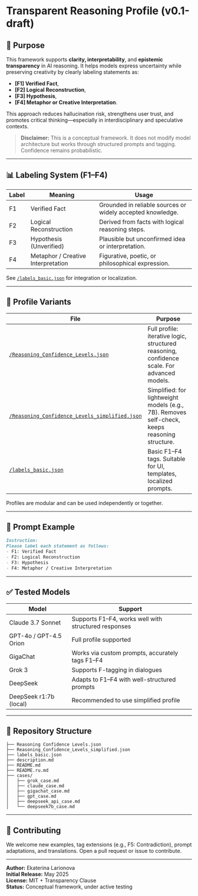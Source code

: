 # Transparent Reasoning Profile (v0.1-draft)

## 🧭 Purpose
This framework supports **clarity, interpretability**, and **epistemic transparency** in AI reasoning. It helps models express uncertainty while preserving creativity by clearly labeling statements as:
- **[F1] Verified Fact**,
- **[F2] Logical Reconstruction**,
- **[F3] Hypothesis**,
- **[F4] Metaphor or Creative Interpretation**.

This approach reduces hallucination risk, strengthens user trust, and promotes critical thinking—especially in interdisciplinary and speculative contexts.

> **Disclaimer:** This is a conceptual framework. It does not modify model architecture but works through structured prompts and tagging. Confidence remains probabilistic.

---

## 📊 Labeling System (F1–F4)

| Label | Meaning                             | Usage                                                    |
|-------|-------------------------------------|----------------------------------------------------------|
| F1    | Verified Fact                       | Grounded in reliable sources or widely accepted knowledge. |
| F2    | Logical Reconstruction              | Derived from facts with logical reasoning steps.         |
| F3    | Hypothesis (Unverified)             | Plausible but unconfirmed idea or interpretation.        |
| F4    | Metaphor / Creative Interpretation  | Figurative, poetic, or philosophical expression.         |

See [`/labels_basic.json`](labels_basic.json) for integration or localization.

---

## 🔧 Profile Variants

| File | Purpose |
|------|---------|
| [`/Reasoning_Confidence_Levels.json`](Reasoning_Confidence_Levels.json) | Full profile: iterative logic, structured reasoning, confidence scale. For advanced models. |
| [`/Reasoning_Confidence_Levels_simplified.json`](Reasoning_Confidence_Levels_simplified.json) | Simplified: for lightweight models (e.g., 7B). Removes self-check, keeps reasoning structure. |
| [`/labels_basic.json`](labels_basic.json) | Basic F1–F4 tags. Suitable for UI, templates, localized prompts. |

Profiles are modular and can be used independently or together.

---

## 📘 Prompt Example
```markdown
Instruction:
Please label each statement as follows:
- F1: Verified Fact
- F2: Logical Reconstruction
- F3: Hypothesis
- F4: Metaphor / Creative Interpretation
```

---

## ✅ Tested Models

| Model | Support |
|-------|---------|
| Claude 3.7 Sonnet | Supports F1–F4, works well with structured responses |
| GPT-4o / GPT-4.5 Orion | Full profile supported |
| GigaChat | Works via custom prompts, accurately tags F1–F4 |
| Grok 3 | Supports F-tagging in dialogues |
| DeepSeek | Adapts to F1–F4 with well-structured prompts |
| DeepSeek r1:7b (local) | Recommended to use simplified profile |

---

## 📁 Repository Structure
```
├── Reasoning Confidence Levels.json
├── Reasoning_Confidence_Levels_simplified.json
├── labels_basic.json
├── description.md
├── README.md
├── README.ru.md
├── cases/
│   ├── grok_case.md
│   ├── claude_case.md
│   ├── gigachat_case.md
│   ├── gpt_case.md
│   ├── deepseek_api_case.md
│   └── deepseek7b_case.md

```

---

## 🤝 Contributing
We welcome new examples, tag extensions (e.g., F5: Contradiction), prompt adaptations, and translations. Open a pull request or issue to contribute.

---

**Author:** Ekaterina Larionova  
**Initial Release:** May 2025  
**License:** MIT + Transparency Clause  
**Status:** Conceptual framework, under active testing
